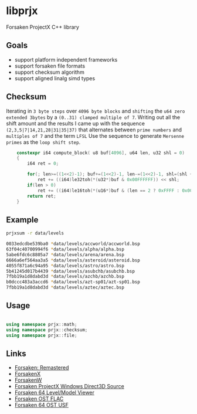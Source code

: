 # libprjx
Forsaken ProjectX C++ library 

## Goals ##
- support platform independent frameworks
- support forsaken file formats
- support checksum algorithm
- support aligned linalg simd types

## Checksum ##

Iterating in `3 byte steps` over `4096 byte blocks` and `shifting` the `u64 zero extended 3bytes` by a `(0..31) clamped multiple of 7`.
Writing out all the shift amount and the results I came up with the sequence
`(2,3,5|7|14,21,28|31|35|37)` that alternates between `prime numbers` and `multiples of 7` and the term `LFSL`
Use the sequence to generate `Mersenne primes` as the `loop shift step`.

```cpp
    constexpr i64 compute_block( u8 buf[4096], u64 len, u32 shl = 0)
    {
        i64 ret = 0;

        for(; len>=((1<<2)-1); buf+=(1<<2)-1, len-=(1<<2)-1, shl=(shl + ((1<<3)-1)) % (1<<5))
            ret += ((i64)le32toh(*(u32*)buf & 0x00FFFFFF)) << shl;
        if(len > 0)
            ret += ((i64)le16toh(*(u16*)buf & (len == 2 ? 0xFFFF : 0x00FF))) << shl;
        return ret;  
    }
```

## Example ##

```sh
prjxsum -r data/levels

0033edcdbe539ba0 *data/levels/accworld/accworld.bsp
63f04c40700994f6 *data/levels/alpha/alpha.bsp
5abe6fdc6c8805a7 *data/levels/arena/arena.bsp
6666a6ef564aa3a5 *data/levels/asteroid/asteroid.bsp
4055f871a6c94a95 *data/levels/astro/astro.bsp
5b41245d017b4439 *data/levels/asubchb/asubchb.bsp
7fbb19a1d8dabd3d *data/levels/azchb/azchb.bsp
b0dccc483a3accd6 *data/levels/azt-sp01/azt-sp01.bsp
7fbb19a1d8dabd3d *data/levels/aztec/aztec.bsp
```
## Usage ##

```cpp

using namespace prjx::math;
using namespace prjx::checksum;
using namespace prjx::file;

```

## Links ##
- [Forsaken: Remastered](https://www.mobygames.com/game/111883/forsaken-remastered/)
- [ForsakenX](https://github.com/ForsakenX)
- [ForsakenW](https://github.com/ForsakenW)
- [Forsaken ProjectX Windows Direct3D Source](https://github.com/commercial-game-sources/forsaken)
- [Forsaken 64 Level/Model Viewer](https://github.com/hack64-net/rotm/tree/master/forsaken_64)
- [Forsaken OST FLAC](https://downloads.khinsider.com/game-soundtracks/album/forsaken-the-music)
- [Forsaken 64 OST USF](https://www.zophar.net/music/nintendo-64-usf/forsaken-64)
